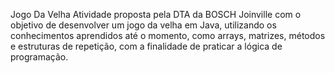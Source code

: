 Jogo Da Velha Atividade proposta pela DTA da BOSCH Joinville com o objetivo de desenvolver um jogo da velha em Java, utilizando os conhecimentos aprendidos até o momento, como arrays, matrizes, métodos e estruturas de repetição, com a finalidade de praticar a lógica de programação.
